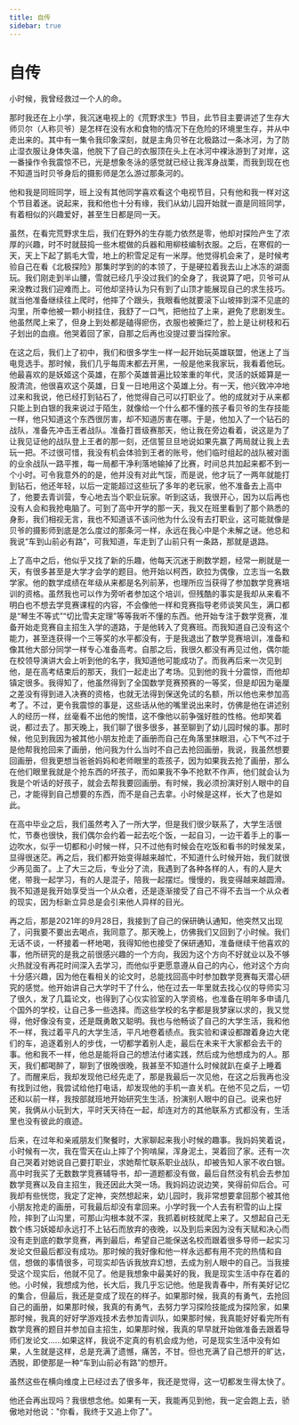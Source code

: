 ```yaml
---
title: 自传
sidebar: true
---
```


# 自传

<ClientOnly>
<title-pv/>
</ClientOnly>

小时候，我曾经救过一个人的命。

那时我还在上小学，我沉迷电视上的《荒野求生》节目，此节目主要讲述了生存大师贝尔（人称贝爷）是怎样在没有水和食物的情况下在危险的环境里生存，并从中走出来的。其中有一集令我印象深刻，就是主角贝爷在北极路过一条冰河，为了防止湿衣服让身体失温，他脱下了自己的衣服顶在头上在冰河中裸泳游到了对岸，这一番操作令我震惊不已，光是想象冬泳的感觉就已经让我浑身战栗，而我到现在也不知道当时贝爷身后的摄影师是怎么游过那条河的。

他和我是同班同学，班上没有其他同学喜欢看这个电视节目，只有他和我一样对这个节目着迷。说起来，我和他也十分有缘，我们从幼儿园开始就一直是同班同学，有着相似的兴趣爱好，甚至生日都是同一天。

虽然，在看完荒野求生后，我们在野外的生存能力依然是零，他却对探险产生了浓厚的兴趣，时不时就鼓捣一些木棍做的兵器和用柳枝编制衣服。之后，在寒假的一天，天上下起了鹅毛大雪，地上的积雪足足有一米厚。他觉得机会来了，是时候考验自己在看《北极探险》那集时学到的的本领了，于是硬拉着我去山上冰冻的湖面玩。我们刚走到半山腰，雪就已经几乎没过我们的全身了，我说算了吧，贝爷可从来没教过我们迎难而上。可他却坚持认为只有到了山顶才能展现自己的求生技巧。就当他准备继续往上爬时，他摔了个跟头，我眼看他就要滚下山坡摔到深不见底的沟里，所幸他被一颗小树挂住，我舒了一口气，把他拉了上来，避免了悲剧发生。他虽然爬上来了，但身上到处都是磕得瘀伤，衣服也被撕烂了，脸上是让树枝和石子划出的血痕。他哭着回了家，自那之后再也没提过要当探险家。

在这之后，我们上了初中，我们和很多学生一样一起开始玩英雄联盟，他迷上了当电竞选手。那时候，我们几乎每周末都去开黑，一般是他来我家玩，我看着他玩。他最喜欢的是妖姬这个英雄，在那个英雄普遍比较笨重的年代，灵活的妖姬算是一股清流，他很喜欢这个英雄，日复一日地用这个英雄上分。有一天，他兴致冲冲地过来和我说，他已经打到钻石了，他觉得自己可以打职业了。他的成就对于从来都只能上到白银的我来说过于陌生，就像给一个什么都不懂的孩子看贝爷的生存技能一样，他只知道这个东西很厉害，却不知道厉害在哪。于是，他加入了一个钻石的战队，准备先冲击王者战队。准备打晋级赛那天，他让我在旁边看着，说这是为了让我见证他的战队登上王者的那一刻，还信誓旦旦地说如果先赢了两局就让我上去玩一把。不过很可惜，我没有机会体验到王者的账号，他们临时组起的战队被对面的业余战队一路平推，每一局都干净利落地输掉了比赛，时间总共加起来都不到一个小时。可令我意外的的是，他并没有对此气馁，而是说，他才玩了一两年就能打到钻石，他还年轻，以后一定能超过这些玩了多年的老玩家，他不准备去上高中了，他要去青训营，专心地去当个职业玩家。听到这话，我很开心，因为以后再也没有人会和我抢电脑了。可到了高中开学的那一天，我又在班里看到了那个熟悉的身影，我们相视无言，我也不知道该不该问他为什么没有去打职业，这可能就像是贝爷的摄影师到底是怎么度过的那条河一样，永远在我心中是个未解之谜。他总和我说“车到山前必有路”，可我知道，车走到了山前只有一条路，那就是退路。

上了高中之后，他似乎又找了新的乐趣，他每天沉迷于刷数学题，经常一刷就是一天，有很多甚至是大学才会学的题目。他开始以柯西，欧拉为偶像，立志当一名数学家。他的数学成绩在年级从来都是名列前茅，也理所应当获得了参加数学竞赛培训的资格。虽然我也可以作为旁听者参加这个培训，但残酷的事实是我却从来看不明白也不想去学竞赛课程的内容，不会像他一样和竞赛指导老师谈笑风生，满口都是“琴生不等式”“切比雪夫定理”等等我听不懂的东西。他开始专注于数学竞赛，准备开始走竞赛自主招生入学的道路，于是他转入了竞赛班。而我知道自己没有这个能力，甚至连获得一个三等奖的水平都没有，于是我退出了数学竞赛培训，准备和像其他大部分同学一样专心准备高考。自那之后，我很久都没有再见过他，偶尔能在校领导演讲大会上听到他的名字，我知道他可能成功了。而我再后来一次见到他，是在高考结束后的那天，我们一起走出了考场。见到他的我十分震惊，而他却镇定很多。我得知了，他虽然得到了全国数学竞赛预赛的一等奖，但是却因为毫厘之差没有得到进入决赛的资格，也就无法得到保送免试的名额，所以他也来参加高考了。不过，更令我震惊的事是，这些话从他的嘴里说出来时，仿佛是他在讲述别人的经历一样，丝毫看不出他的惋惜，这不像他以前争强好胜的性格。他却笑着说，都过去了。那天晚上，我们聊了很多很多，甚至聊到了幼儿园时候的事。那时候，他见到我因为被其他小朋友抢走了画册而自己在角落里抹眼泪，心下气不过于是他帮我抢回来了画册，他问我为什么当时不自己去抢回画册，我说，我虽然想要回画册，但我更想当爸爸妈妈和老师眼里的乖孩子，因为如果我去抢了画册，那么在他们眼里我就是个抢东西的坏孩子，而如果我不争不抢默不作声，他们就会认为我是个听话的好孩子，就会去帮我要回画册。有时候，我必须扮演好别人眼中的自己，才能得到自己想要的东西，而不是自己去拿。小时候是这样，长大了也是如此。

在高中毕业之后，我们虽然考入了一所大学，但是我们很少联系了，大学生活很忙，节奏也很快，我们偶尔会约着一起去吃个饭，一起自习，一边干着手上的事一边吹水，似乎一切都和小时候一样，只不过他有时候会在吃饭和看书的时候发呆，显得很迷茫。再之后，我们都开始变得越来越忙，不知道什么时候开始，我们就很少再见面了。上了大三之后，专业分了流，我遇到了各种各样的人，有的人是大佬，带我一起学习，有的人是混子，陪我一起摆烂。慢慢的，我变得越来越圆滑。我不知道是我开始享受当一个从众者，还是逐渐接受了自己不得不去当一个从众者的现实，因为标新立异总是会引来他人异样的目光。

再之后，那是2021年的9月28日，我接到了自己的保研确认通知，他突然又出现了，问我要不要出去喝点，我同意了。那天晚上，仿佛我们又回到了小时候。我们无话不谈，一杯接着一杯地喝，我得知他也接受了保研通知，准备继续干他喜欢的事，他所研究的是我之前很感兴趣的一个方向，我因为这个方向不好就业以及不够火热就没有再花时间深入去学习，而他似乎更愿意遵从自己的内心，他对这个方向十分感兴趣，因为他在看相关的论文时，总能找回高中时参加数学竞赛每天潜心研究的感觉。他开始讲自己大学时干了什么，他在过去一年里就去找心仪的导师实习了很久，发了几篇论文，也得到了心仪实验室的入学资格，也准备在明年多申请几个国外的学校，让自己多一些选择。而这些学校的名字都是我梦寐以求的，我又觉得，他好像没有变，还是既勇敢又聪明。我也与他畅谈了自己的大学生活，我和他不一样，我过着平凡的大学生活，平凡地卷着绩点。我实验和课设都蹭着身边大佬们的车，追逐着别人的步伐，一切都学着别人走，最后在未来干大家都会去干的事。他和我不一样，他总是能将自己的想法付诸实践，然后成为他想成为的人。那天，我们都喝醉了，聊到了很晚很晚，我甚至不知道什么时候就趴在桌子上睡着了。而醒来后，我却发现他已经先走了，那是我最后一次见他，在这之后我再也没有找到过他，我尝试给他打电话，却发现他的手机一直关机。在他不见之后，一切还和以前一样，我按部就班地开始研究生生活，扮演别人眼中的自己。说来也好笑，我俩从小玩到大，平时天天待在一起，却连对方的其他联系方式都没有，生活里也没有彼此的痕迹。

后来，在过年和亲戚朋友们聚餐时，大家聊起来我小时候的趣事。我妈妈笑着说，小时候有一次，我在雪天在山上摔了个狗啃屎，浑身泥土，哭着回了家。还有一次自己哭着对她说自己要打职业，求她帮忙联系职业战队，却被告知人家不收白银。高中时我买了无数数学竞赛辅导书，却一道题都没有做，最后自然没有机会去参加数学竞赛以及自主招生，我还因此大哭一场。我妈妈边说边笑，笑得前仰后合。可我却有些恍惚，我定了定神，突然想起来，幼儿园时，我非常想要拿回那个被其他小朋友抢走的画册，可我最后却没有拿回来。小学时我一个人去有积雪的山上探险，摔到了山沟里，可那山沟根本就不深，我抓着树枝就爬上来了。又想起自己无数个练习妖姬却永远打不上钻石而放弃的夜晚，以及到后来因为没有天赋和决心而没有走到底的数学竞赛，再到最后，希望自己能保送名校而跟着很多导师一起实习发论文但最后都没有成功。那时候的我好像和他一样永远都有用不完的热情和自信，想做的事情很多，可现实却告诉我放弃幻想，去成为别人眼中的自己。当我接受这个现实后，他就不见了。他是我想象中最美好的我，我是现实生活中存在着的他。小时候，我想成为他，长大后，我几乎忘记他。他是我青春中，所有美好记忆的集合，但最后，我还是变成了现在的样子。如果那时候，我真的有勇气，去抢回自己的画册，如果那时候，我真的有勇气，去努力学习探险技能成为探险家，如果那时候，我真的好好学游戏技术去参加青训队，如果那时候，我真能好好看完所有数学竞赛的题目并参加自主招生，如果那时候，我真的早早就开始做准备去跟着导师们发论文……如果这样，我说不定真的有机会成为他，可是现实生活中没有如果，人生就是这样，总是充满了遗憾，痛苦，不甘。但也充满了自己想开的旷达，洒脱，即使那是一种“车到山前必有路”的想开。

虽然这些在横向维度上已经过去了很多年，我还是觉得，这一切都发生得太快了。

他还会再出现吗？我很想念他。如果有一天，我能再见到他，我一定会跑上去，骄傲地对他说："你看，我终于又追上你了"。

<ClientOnly>
  <leave/>
</ClientOnly/>